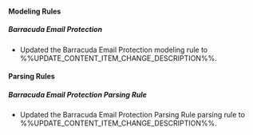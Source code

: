 
#### Modeling Rules

##### Barracuda Email Protection

- Updated the Barracuda Email Protection modeling rule to %%UPDATE_CONTENT_ITEM_CHANGE_DESCRIPTION%%.

#### Parsing Rules

##### Barracuda Email Protection Parsing Rule

- Updated the Barracuda Email Protection Parsing Rule parsing rule to %%UPDATE_CONTENT_ITEM_CHANGE_DESCRIPTION%%.
